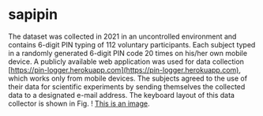 # sapipin

The dataset was collected in 2021 in an uncontrolled environment and contains 6-digit PIN typing of 112 voluntary participants.
Each subject typed in a randomly generated 6-digit PIN code 20 times on his/her own mobile device.
A publicly available web application was used for data collection [https://pin-logger.herokuapp.com](https://pin-logger.herokuapp.com),
which works only from mobile devices.
The subjects agreed to the use of their data for scientific experiments by sending themselves the collected data to a designated e-mail address.
The keyboard layout of this data collector is shown in Fig. ! [This is an image](/pin_logger.png).